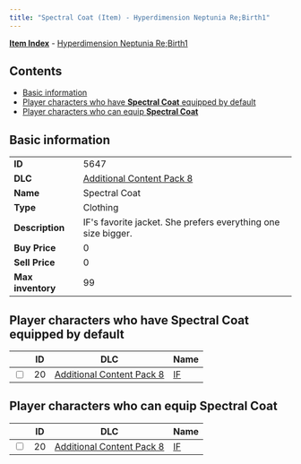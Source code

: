 ```yaml
---
title: "Spectral Coat (Item) - Hyperdimension Neptunia Re;Birth1"
---
```


[**Item Index**](/neptunia/rb1/item/index.html) - [Hyperdimension Neptunia Re;Birth1](/neptunia/rb1)

## Contents

- [Basic information](#basic-information)
- [Player characters who have **Spectral Coat** equipped by default](#player-characters-who-have-spectral-coat-equipped-by-default)
- [Player characters who can equip **Spectral Coat**](#player-characters-who-can-equip-spectral-coat)

## Basic information

|   |   |
| -- | -- |
| **ID** | 5647 |
| **DLC** | [Additional Content Pack 8](/neptunia/rb1/dlc/17-pack8.html) |
| **Name** | Spectral Coat |
| **Type** | Clothing |
| **Description** | IF's favorite jacket. She prefers everything one size bigger. |
| **Buy Price** | 0 |
| **Sell Price** | 0 |
| **Max inventory** | 99 |


## Player characters who have **Spectral Coat** equipped by default

|    | ID | DLC | Name |
| -- | -- | --- | ---- |
| <input type="checkbox" id="rb1-player-17-20" class="trackbox" /> | 20 | [Additional Content Pack 8](/neptunia/rb1/dlc/17-pack8.html) | [IF](/neptunia/rb1/player/17-20-if.html) |


## Player characters who can equip **Spectral Coat**

|    | ID | DLC | Name |
| -- | -- | --- | ---- |
| <input type="checkbox" id="rb1-player-17-20" class="trackbox" /> | 20 | [Additional Content Pack 8](/neptunia/rb1/dlc/17-pack8.html) | [IF](/neptunia/rb1/player/17-20-if.html) |
